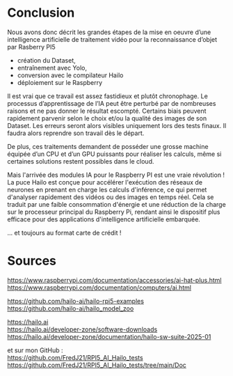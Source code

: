 
# Conclusion 

Nous avons donc décrit les grandes étapes de la mise en oeuvre d’une intelligence artificielle de traitement vidéo pour la reconnaissance d’objet par Rasberry PI5 
 
* création du Dataset, 
* entraînement avec Yolo, 
* conversion avec le compilateur Hailo 
* déploiement sur le Raspberry

Il est vrai que ce travail est assez fastidieux et plutôt chronophage. Le processus d’apprentissage de l’IA peut être perturbé par de nombreuses raisons et ne pas donner le résultat escompté. Certains biais peuvent rapidement parvenir selon le choix et/ou la qualité des images de son Dataset. Les erreurs seront alors visibles uniquement lors des tests finaux. Il faudra alors reprendre son travail dès le départ.         

De plus, ces traitements demandent de posséder une grosse machine équipée d’un CPU et d’un GPU puissants pour réaliser les calculs, même si certaines solutions restent possibles dans le cloud.

Mais l'arrivée des modules IA pour le Raspberry PI est une vraie révolution ! La puce Hailo est conçue pour accélérer l'exécution des réseaux de neurones en prenant en charge les calculs d'inférence, ce qui permet d'analyser rapidement des vidéos ou des images en temps réel. Cela se traduit par une faible consommation d'énergie et une réduction de la charge sur le processeur principal du Raspberry Pi, rendant ainsi le dispositif plus efficace pour des applications d'intelligence artificielle embarquée.

… et toujours au format carte de crédit ! 


# Sources

https://www.raspberrypi.com/documentation/accessories/ai-hat-plus.html<br>
https://www.raspberrypi.com/documentation/computers/ai.html<br>

https://github.com/hailo-ai/hailo-rpi5-examples<br>
https://github.com/hailo-ai/hailo_model_zoo<br>


https://hailo.ai<br>
https://hailo.ai/developer-zone/software-downloads<br>
https://hailo.ai/developer-zone/documentation/hailo-sw-suite-2025-01 <br>


et sur mon GitHub :<br>
https://github.com/FredJ21/RPI5_AI_Hailo_tests<br>
https://github.com/FredJ21/RPI5_AI_Hailo_tests/tree/main/Doc<br>


